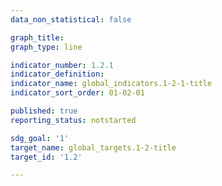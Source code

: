 ```yaml
---
data_non_statistical: false

graph_title: 
graph_type: line

indicator_number: 1.2.1
indicator_definition: 
indicator_name: global_indicators.1-2-1-title
indicator_sort_order: 01-02-01

published: true
reporting_status: notstarted

sdg_goal: '1'
target_name: global_targets.1-2-title
target_id: '1.2'

---
```

